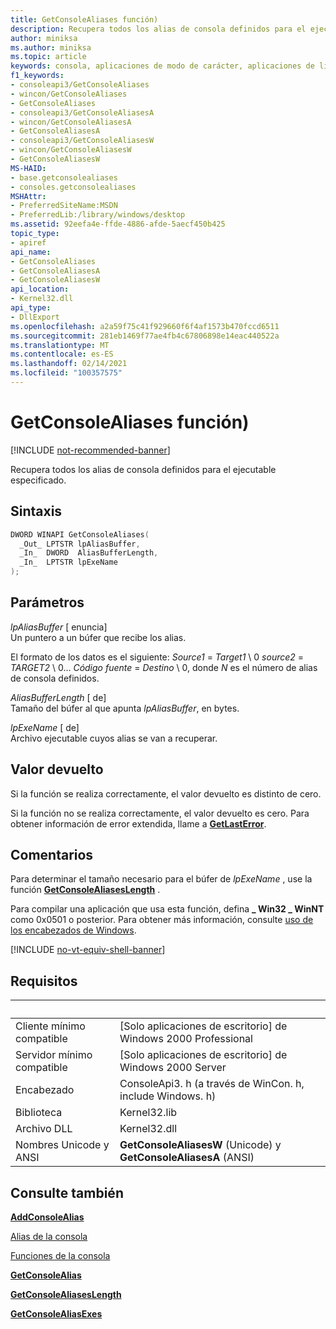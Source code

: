 ```yaml
---
title: GetConsoleAliases función)
description: Recupera todos los alias de consola definidos para el ejecutable especificado.
author: miniksa
ms.author: miniksa
ms.topic: article
keywords: consola, aplicaciones de modo de carácter, aplicaciones de línea de comandos, aplicaciones de terminal, API de consola
f1_keywords:
- consoleapi3/GetConsoleAliases
- wincon/GetConsoleAliases
- GetConsoleAliases
- consoleapi3/GetConsoleAliasesA
- wincon/GetConsoleAliasesA
- GetConsoleAliasesA
- consoleapi3/GetConsoleAliasesW
- wincon/GetConsoleAliasesW
- GetConsoleAliasesW
MS-HAID:
- base.getconsolealiases
- consoles.getconsolealiases
MSHAttr:
- PreferredSiteName:MSDN
- PreferredLib:/library/windows/desktop
ms.assetid: 92eefa4e-ffde-4886-afde-5aecf450b425
topic_type:
- apiref
api_name:
- GetConsoleAliases
- GetConsoleAliasesA
- GetConsoleAliasesW
api_location:
- Kernel32.dll
api_type:
- DllExport
ms.openlocfilehash: a2a59f75c41f929660f6f4af1573b470fccd6511
ms.sourcegitcommit: 281eb1469f77ae4fb4c67806898e14eac440522a
ms.translationtype: MT
ms.contentlocale: es-ES
ms.lasthandoff: 02/14/2021
ms.locfileid: "100357575"
---
```

# <a name="getconsolealiases-function"></a>GetConsoleAliases función)

[!INCLUDE [not-recommended-banner](./includes/not-recommended-banner.md)]

Recupera todos los alias de consola definidos para el ejecutable especificado.

## <a name="syntax"></a>Sintaxis

```C
DWORD WINAPI GetConsoleAliases(
  _Out_ LPTSTR lpAliasBuffer,
  _In_  DWORD  AliasBufferLength,
  _In_  LPTSTR lpExeName
);
```

## <a name="parameters"></a>Parámetros

*lpAliasBuffer* \[ enuncia\]  
Un puntero a un búfer que recibe los alias.

El formato de los datos es el siguiente: *Source1* = *Target1* \\ 0 *source2* = *TARGET2* \\ 0... *Código fuente* = *Destino* \\ 0, donde *N* es el número de alias de consola definidos.

*AliasBufferLength* \[ de\]  
Tamaño del búfer al que apunta *lpAliasBuffer*, en bytes.

*lpExeName* \[ de\]  
Archivo ejecutable cuyos alias se van a recuperar.

## <a name="return-value"></a>Valor devuelto

Si la función se realiza correctamente, el valor devuelto es distinto de cero.

Si la función no se realiza correctamente, el valor devuelto es cero. Para obtener información de error extendida, llame a [**GetLastError**](/windows/win32/api/errhandlingapi/nf-errhandlingapi-getlasterror).

## <a name="remarks"></a>Comentarios

Para determinar el tamaño necesario para el búfer de *lpExeName* , use la función [**GetConsoleAliasesLength**](getconsolealiaseslength.md) .

Para compilar una aplicación que usa esta función, defina **\_ Win32 \_ WinNT** como 0x0501 o posterior. Para obtener más información, consulte [uso de los encabezados de Windows](/windows/win32/winprog/using-the-windows-headers).

[!INCLUDE [no-vt-equiv-shell-banner](./includes/no-vt-equiv-shell-banner.md)]

## <a name="requirements"></a>Requisitos

| &nbsp; | &nbsp; |
|-|-|
| Cliente mínimo compatible | \[Solo aplicaciones de escritorio\] de Windows 2000 Professional |
| Servidor mínimo compatible | \[Solo aplicaciones de escritorio\] de Windows 2000 Server |
| Encabezado | ConsoleApi3. h (a través de WinCon. h, include Windows. h) |
| Biblioteca | Kernel32.lib |
| Archivo DLL | Kernel32.dll |
| Nombres Unicode y ANSI | **GetConsoleAliasesW** (Unicode) y **GetConsoleAliasesA** (ANSI) |

## <a name="see-also"></a>Consulte también

[**AddConsoleAlias**](addconsolealias.md)

[Alias de la consola](console-aliases.md)

[Funciones de la consola](console-functions.md)

[**GetConsoleAlias**](getconsolealias.md)

[**GetConsoleAliasesLength**](getconsolealiaseslength.md)

[**GetConsoleAliasExes**](getconsolealiasexes.md)
